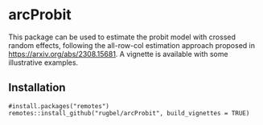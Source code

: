 # arcProbit
This package can be used to estimate the probit model with crossed random effects, following the all-row-col estimation approach 
proposed in https://arxiv.org/abs/2308.15681. A vignette is available with some illustrative examples.

## Installation
``` 
#install.packages("remotes")
remotes::install_github("rugbel/arcProbit", build_vignettes = TRUE)
```

